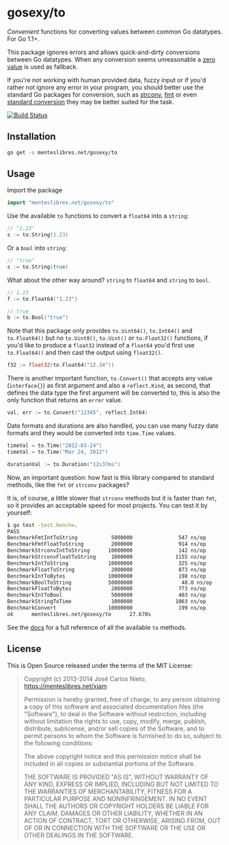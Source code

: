 # gosexy/to

*Convenient* functions for converting values between common Go datatypes. For
Go 1.1+.

This package ignores errors and allows quick-and-dirty conversions between Go
datatypes.  When any conversion seems unreasonable a [zero value][3] is used as
fallback.

If you're not working with human provided data, fuzzy input or if you'd rather
not ignore any error in your program, you should better use the standard Go
packages for conversion, such as [strconv][4], [fmt][5] or even [standard
conversion][6] they may be better suited for the task.

[![Build Status](https://travis-ci.org/yookoala/gosexy-to.png)](https://travis-ci.org/yookoala/gosexy-to)

## Installation

```sh
go get -u menteslibres.net/gosexy/to
```

## Usage

Import the package

```go
import "menteslibres.net/gosexy/to"
```

Use the available `to` functions to convert a `float64` into a `string`:

```go
// "1.23"
s := to.String(1.23)
```

Or a `bool` into `string`:

```go
// "true"
s := to.String(true)
```

What about the other way around? `string` to `float64` and `string` to `bool`.

```go
// 1.23
f := to.Float64("1.23")

// true
b := to.Bool("true")
```

Note that this package only provides `to.Uint64()`, `to.Int64()` and
`to.Float64()` but no `to.Uint8()`, `to.Uint()` or `to.Float32()` functions, if
you'd like to produce a `float32` instead of a `float64` you'd first use
`to.Float64()` and then cast the output using `float32()`.

```go
f32 := float32(to.Float64("12.34"))
```

There is another important function, `to.Convert()` that accepts any value
(`interface{}`) as first argument and also a `reflect.Kind`, as second, that
defines the data type the first argument will be converted to, this is also
the only function that returns an `error` value.

```go
val, err := to.Convert("12345", reflect.Int64)
```

Date formats and durations are also handled, you can use many fuzzy date formats
and they would be converted into `time.Time` values.

```go
timeVal = to.Time("2012-03-24")
timeVal = to.Time("Mar 24, 2012")

durationVal := to.Duration("12s37ms")
```

Now, an important question: how fast is this library compared to standard
methods, like the `fmt` or `strconv` packages?

It is, of course, a little slower that `strconv` methods but it is faster than
`fmt`, so it provides an acceptable speed for most projects. You can test it by
yourself:

```sh
$ go test -test.bench=.
PASS
BenchmarkFmtIntToString           5000000               547 ns/op
BenchmarkFmtFloatToString         2000000               914 ns/op
BenchmarkStrconvIntToString      10000000               142 ns/op
BenchmarkStrconvFloatToString     1000000              1155 ns/op
BenchmarkIntToString             10000000               325 ns/op
BenchmarkFloatToString            2000000               873 ns/op
BenchmarkIntToBytes              10000000               198 ns/op
BenchmarkBoolToString            50000000                48.0 ns/op
BenchmarkFloatToBytes             2000000               773 ns/op
BenchmarkIntToBool                5000000               403 ns/op
BenchmarkStringToTime             1000000              1063 ns/op
BenchmarkConvert                 10000000               199 ns/op
ok      menteslibres.net/gosexy/to      27.670s
```

See the [docs][1] for a full reference of all the available `to` methods.

## License

This is Open Source released under the terms of the MIT License:

> Copyright (c) 2013-2014 José Carlos Nieto, https://menteslibres.net/xiam
>
> Permission is hereby granted, free of charge, to any person obtaining
> a copy of this software and associated documentation files (the
> "Software"), to deal in the Software without restriction, including
> without limitation the rights to use, copy, modify, merge, publish,
> distribute, sublicense, and/or sell copies of the Software, and to
> permit persons to whom the Software is furnished to do so, subject to
> the following conditions:
>
> The above copyright notice and this permission notice shall be
> included in all copies or substantial portions of the Software.
>
> THE SOFTWARE IS PROVIDED "AS IS", WITHOUT WARRANTY OF ANY KIND,
> EXPRESS OR IMPLIED, INCLUDING BUT NOT LIMITED TO THE WARRANTIES OF
> MERCHANTABILITY, FITNESS FOR A PARTICULAR PURPOSE AND
> NONINFRINGEMENT. IN NO EVENT SHALL THE AUTHORS OR COPYRIGHT HOLDERS BE
> LIABLE FOR ANY CLAIM, DAMAGES OR OTHER LIABILITY, WHETHER IN AN ACTION
> OF CONTRACT, TORT OR OTHERWISE, ARISING FROM, OUT OF OR IN CONNECTION
> WITH THE SOFTWARE OR THE USE OR OTHER DEALINGS IN THE SOFTWARE.

[1]: http://godoc.org/menteslibres.net/gosexy/to
[2]: https://menteslibres.net/gosexy/to
[3]: http://golang.org/ref/spec#The_zero_value
[4]: http://golang.org/pkg/strconv/
[5]: http://golang.org/pkg/fmt/
[6]: http://golang.org/ref/spec#Conversions
